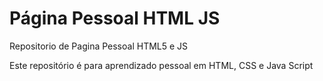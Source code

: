 # Página Pessoal HTML JS
 Repositorio de Pagina Pessoal HTML5 e JS

 Este repositório é para aprendizado pessoal em HTML, CSS e Java Script